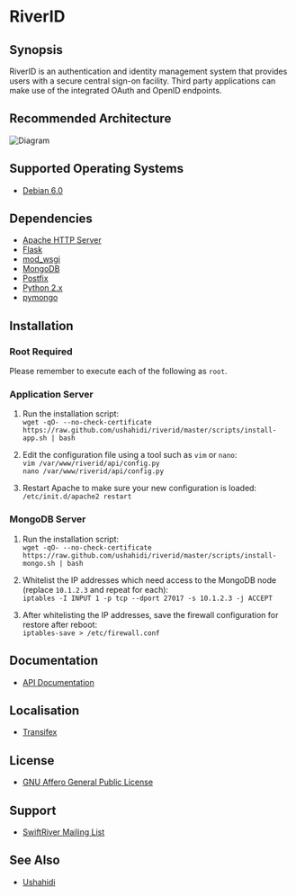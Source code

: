 # RiverID

## Synopsis

RiverID is an authentication and identity management system that provides users with a secure central sign-on facility. Third party applications can make use of the integrated OAuth and OpenID endpoints.

## Recommended Architecture

![Diagram](https://github.com/ushahidi/riverid/raw/master/diagrams/architecture.png)

## Supported Operating Systems

* [Debian 6.0](http://www.debian.org/)

## Dependencies

* [Apache HTTP Server](http://httpd.apache.org/)
* [Flask](http://flask.pocoo.org/)
* [mod_wsgi](http://code.google.com/p/modwsgi/)
* [MongoDB](http://www.mongodb.org/)
* [Postfix](http://www.postfix.org/)
* [Python 2.x](http://python.org/)
* [pymongo](http://pypi.python.org/pypi/pymongo/)

## Installation

### Root Required

Please remember to execute each of the following as `root`.

### Application Server

1. Run the installation script:  
`wget -qO- --no-check-certificate https://raw.github.com/ushahidi/riverid/master/scripts/install-app.sh | bash`

2. Edit the configuration file using a tool such as `vim` or `nano`:  
`vim /var/www/riverid/api/config.py`  
`nano /var/www/riverid/api/config.py`

3. Restart Apache to make sure your new configuration is loaded:  
`/etc/init.d/apache2 restart`

### MongoDB Server

1. Run the installation script:  
`wget -qO- --no-check-certificate https://raw.github.com/ushahidi/riverid/master/scripts/install-mongo.sh | bash`

2. Whitelist the IP addresses which need access to the MongoDB node (replace `10.1.2.3` and repeat for each):  
`iptables -I INPUT 1 -p tcp --dport 27017 -s 10.1.2.3 -j ACCEPT`

3. After whitelisting the IP addresses, save the firewall configuration for restore after reboot:  
`iptables-save > /etc/firewall.conf`

## Documentation

* [API Documentation](https://github.com/ushahidi/riverid/blob/master/doc/api.md)

## Localisation

* [Transifex](https://www.transifex.net/projects/p/riverid/)

## License

* [GNU Affero General Public License](http://www.gnu.org/licenses/agpl.html)

## Support

* [SwiftRiver Mailing List](http://groups.google.com/group/swiftriver)

## See Also

* [Ushahidi](http://ushahidi.com/)
